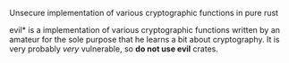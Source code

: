 Unsecure implementation of various cryptographic functions in pure rust

evil\* is a implementation of various cryptographic functions written
by an amateur for the sole purpose that he learns a bit about
cryptography.  It is very probably *very* vulnerable, so **do not use
evil** crates.
